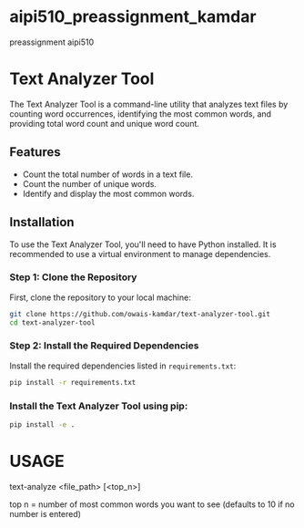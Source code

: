 # aipi510_preassignment_kamdar
preassignment aipi510
# Text Analyzer Tool

The Text Analyzer Tool is a command-line utility that analyzes text files by counting word occurrences, identifying the most common words, and providing total word count and unique word count.

## Features

- Count the total number of words in a text file.
- Count the number of unique words.
- Identify and display the most common words.

## Installation

To use the Text Analyzer Tool, you'll need to have Python installed. It is recommended to use a virtual environment to manage dependencies.

### Step 1: Clone the Repository

First, clone the repository to your local machine:

```bash
git clone https://github.com/owais-kamdar/text-analyzer-tool.git
cd text-analyzer-tool
```

### Step 2: Install the Required Dependencies

Install the required dependencies listed in `requirements.txt`:

```bash
pip install -r requirements.txt
```

### Install the Text Analyzer Tool using pip:

```bash
pip install -e .
```

# USAGE
text-analyze <file_path> [<top_n>]

top n = number of most common words you want to see (defaults to 10 if no number is entered)
